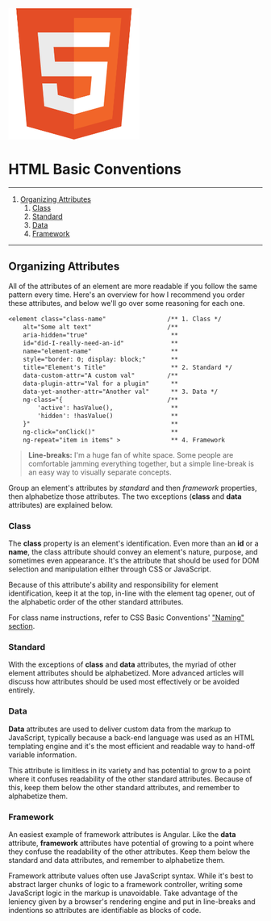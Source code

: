 <img src="../_images/html-badge.png" alt="HTML badge" title="HTML badge" height="260px"/>

# HTML Basic Conventions

* * *

<!-- TOC -->

1. [Organizing Attributes](#organizing-attributes)
    1. [Class](#class)
    2. [Standard](#standard)
    3. [Data](#data)
    4. [Framework](#framework)

<!-- /TOC -->

* * *

<a id="markdown-organizing-attributes" name="organizing-attributes"></a>
## Organizing Attributes

All of the attributes of an element are more readable if you follow the same pattern every time. Here's an overview for how I recommend you order these attributes, and below we'll go over some reasoning for each one.

    <element class="class-name"                 /** 1. Class */
        alt="Some alt text"                     /**
        aria-hidden="true"                       **
        id="did-I-really-need-an-id"             **
        name="element-name"                      **
        style="border: 0; display: block;"       **
        title="Element's Title"                  ** 2. Standard */
        data-custom-attr="A custom val"         /**
        data-plugin-attr="Val for a plugin"      **
        data-yet-another-attr="Another val"      ** 3. Data */
        ng-class="{                             /**
            'active': hasValue(),                **
            'hidden': !hasValue()                **
        }"                                       **
        ng-click="onClick()"                     **
        ng-repeat="item in items" >              ** 4. Framework

> **Line-breaks:** I'm a huge fan of white space. Some people are comfortable jamming everything together, but a simple line-break is an easy way to visually separate concepts.

Group an element's attributes by *standard* and then *framework* properties, then alphabetize those attributes. The two exceptions (**class** and **data** attributes) are explained below.

<a id="markdown-class" name="class"></a>
### Class

The **class** property is an element's identification. Even more than an **id** or a **name**, the class attribute should convey an element's nature, purpose, and sometimes even appearance. It's the attribute that should be used for DOM selection and manipulation either through CSS or JavaScript.

Because of this attribute's ability and responsibility for element identification, keep it at the top, in-line with the element tag opener, out of the alphabetic order of the other standard attributes.

For class name instructions, refer to CSS Basic Conventions' ["Naming" section](../css/basic-conventions.md#naming). 

<a id="markdown-standard" name="standard"></a>
### Standard

With the exceptions of **class** and **data** attributes, the myriad of other element attributes should be alphabetized. More advanced articles will discuss how attributes should be used most effectively or be avoided entirely. 

<a id="markdown-data" name="data"></a>
### Data

**Data** attributes are used to deliver custom data from the markup to JavaScript, typically because a back-end language was used as an HTML templating engine and it's the most efficient and readable way to hand-off variable information.

This attribute is limitless in its variety and has potential to grow to a point where it confuses readability of the other standard attributes. Because of this, keep them below the other standard attributes, and remember to alphabetize them.

<a id="markdown-framework" name="framework"></a>
### Framework

An easiest example of framework attributes is Angular. Like the **data** attribute, **framework** attributes have potential of growing to a point where they confuse the readability of the other attributes. Keep them below the standard and data attributes, and remember to alphabetize them.

Framework attribute values often use JavaScript syntax. While it's best to abstract larger chunks of logic to a framework controller, writing some JavaScript logic in the markup is unavoidable. Take advantage of the leniency given by a browser's rendering engine and put in line-breaks and indentions so attributes are identifiable as blocks of code.

